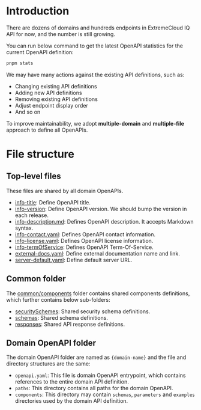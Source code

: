# Introduction

There are dozens of domains and hundreds endpoints in ExtremeCloud IQ API for now, and the number is still growing.

You can run below command to get the latest OpenAPI statistics for the current OpenAPI definition:
```bash
pnpm stats
```

We may have many actions against the existing API definitions, such as:
* Changing existing API definitions
* Adding new API definitions
* Removing existing API definitions
* Adjust endpoint display order
* And so on

To improve maintainability, we adopt **multiple-domain** and **multiple-file** approach to define all OpenAPIs.

# File structure

## Top-level files
These files are shared by all domain OpenAPIs.

* [info-title](info-title): Define OpenAPI title.
* [info-version](info-version): Define OpenAPI version. We should bump the version in each release.
* [info-description.md](info-description.md): Defines OpenAPI description. It accepts Markdown syntax.
* [info-contact.yaml](info-contact.yaml): Defines OpenAPI contact information.
* [info-license.yaml](info-license.yaml): Defines OpenAPI license information.
* [info-termOfService](info-termOfService): Defines OpenAPI Term-Of-Service.
* [external-docs.yaml](external-docs.yaml): Define external documentation name and link.
* [server-default.yaml](server-default.yaml): Define default server URL.

## Common folder
The [common/components](common/components) folder contains shared components definitions, which further contains below sub-folders:

* [securitySchemes](common/components/securitySchemes): Shared security schema definitions.
* [schemas](common/components/schemas): Shared schema definitions.
* [responses](common/components/responses): Shared API response definitions.

## Domain OpenAPI folder
The domain OpenAPI folder are named as `{domain-name}` and the file and directory structures are the same:

* `openapi.yaml`: This file is domain OpenAPI entrypoint, which contains references to the entire domain API definition.
* `paths`: This directory contains all paths for the domain OpenAPI.
* `components`: This directory may contain `schemas`, `parameters` and `examples` directories used by the domain API definition.
